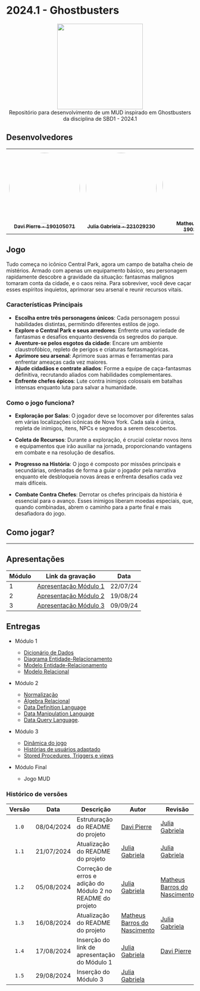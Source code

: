 # 2024.1 - Ghostbusters

<div align="center"> <img src="https://www.hatchwise.com/wp-content/uploads/2023/03/Ghostbusters-Logo-700x394-1.png.webp" height="230" width="auto"/> </div>

<div align="center">Repositório para desenvolvimento de um MUD inspirado em Ghostbusters da disciplina de SBD1 - 2024.1</div>

## Desenvolvedores
<div align = "center">
<table>
  <tr>
    <td align="center"><a href="https://github.com/DaviPierre"><img style="border-radius: 50%;" src="https://github.com/DaviPierre.png" width="190;" alt=""/><br /><sub><b>Davi Pierre - 190105071</b></sub></a><br /><a href="Link git" title="Rocketseat"></a></td>
    <td align="center"><a href="https://github.com/JuliaGabP"><img style="border-radius: 50%;" src="https://github.com/JuliaGabP.png" width="190;" alt=""/><br /><sub><b>Julia Gabriela - 221029230</b></sub></a><br /><a href="Link git" title="Rocketseat"></a></td>
    <td align="center"><a href="https://github.com/Ninja-Haiyai"><img style="border-radius: 50%;" src="https://github.com/Ninja-Haiyai.png" width="190;" alt=""/><br /><sub><b>Matheus Barros - 190126515</b></sub></a><br /><a href="Link git" title="Rocketseat"></a></td>

  </tr>
</table>

</div>



## Jogo

Tudo começa no icônico Central Park, agora um campo de batalha cheio de mistérios. Armado com apenas um equipamento básico, seu personagem rapidamente descobre a gravidade da situação: fantasmas malignos tomaram conta da cidade, e o caos reina. Para sobreviver, você deve caçar esses espíritos inquietos, aprimorar seu arsenal e reunir recursos vitais. 

### Características Principais

- **Escolha entre três personagens únicos**: Cada personagem possui habilidades distintas, permitindo diferentes estilos de jogo.
- **Explore o Central Park e seus arredores**: Enfrente uma variedade de fantasmas e desafios enquanto desvenda os segredos do parque.
- **Aventure-se pelos esgotos da cidade**: Encare um ambiente claustrofóbico, repleto de perigos e criaturas fantasmagóricas.
- **Aprimore seu arsenal**: Aprimore suas armas e ferramentas para enfrentar ameaças cada vez maiores.
- **Ajude cidadãos e contrate aliados**: Forme a equipe de caça-fantasmas definitiva, recrutando aliados com habilidades complementares.
- **Enfrente chefes épicos**: Lute contra inimigos colossais em batalhas intensas enquanto luta para salvar a humanidade.


### Como o jogo funciona?

- **Exploração por Salas**: O jogador deve se locomover por diferentes salas em várias localizações icônicas de Nova York. Cada sala é única, repleta de inimigos, itens, NPCs e segredos a serem descobertos.

- **Coleta de Recursos**: Durante a exploração, é crucial coletar novos itens e equipamentos que irão auxiliar na jornada, proporcionando vantagens em combate e na resolução de desafios.

- **Progresso na História**: O jogo é composto por missões principais e secundárias, ordenadas de forma a guiar o jogador pela narrativa enquanto ele desbloqueia novas áreas e enfrenta desafios cada vez mais difíceis.

- **Combate Contra Chefes**: Derrotar os chefes principais da história é essencial para o avanço. Esses inimigos liberam moedas especiais, que, quando combinadas, abrem o caminho para a parte final e mais desafiadora do jogo.




## Como jogar?

---

## Apresentações

| Módulo | Link da gravação                                                                                    | Data       |
| ------ | --------------------------------------------------------------------------------------------------- | ---------- |
| 1      | [Apresentação Módulo 1](https://youtu.be/zVROjzIRNXc)| 22/07/24 |
| 2      | [Apresentação Módulo 2](https://youtu.be/BYEsC3oOVlQ?si=m11cwRNtUazqXamk)| 19/08/24 |
| 3      | [Apresentação Módulo 3]()| 09/09/24 |

## Entregas

- Módulo 1

  - [Dicionário de Dados](https://github.com/SBD1/2024-1---Ghost-Busters/blob/main/docs/Modulo1/DD.md)
  - [Diagrama Entidade-Relacionamento](https://github.com/SBD1/2024-1---Ghost-Busters/blob/main/docs/Modulo1/DER.md)
  - [Modelo Entidade-Relacionamento](https://github.com/SBD1/2024-1---Ghost-Busters/blob/main/docs/Modulo1/MER.md)
  - [Modelo Relacional](https://github.com/SBD1/2024-1---Ghost-Busters/blob/main/docs/Modulo1/MREL.md)

- Módulo 2

  - [Normalização](https://github.com/SBD1/2024-1---Ghost-Busters/tree/main/docs/Modulo2/Normalizacao)
  - [Álgebra Relacional](https://github.com/SBD1/2024-1---Ghost-Busters/blob/main/docs/Modulo2/ALGEBRA_RELACIONAL.md)
  - [Data Definition Language](https://github.com/SBD1/2024-1---Ghost-Busters/blob/main/docs/Modulo2/DDL.sql)
  - [Data Manipulation Language](https://github.com/SBD1/2024-1---Ghost-Busters/blob/main/docs/Modulo2/DML.sql)
  - [Data Query Language](https://github.com/SBD1/2024-1---Ghost-Busters/blob/main/docs/Modulo2/DQL.sql).
 
- Módulo 3

  - [Dinâmica do jogo](https://github.com/SBD1/2024-1---Ghost-Busters/blob/main/docs/Modulo3/dinamica_do_jogo.md)
  - [Histórias de usuários adaptado](https://github.com/SBD1/2024-1---Ghost-Busters/blob/main/docs/Modulo3/historias_de_usuarios.md)
  - [Stored Procedures, Triggers e views](https://github.com/SBD1/2024-1---Ghost-Busters/blob/main/docs/Modulo3/stored_procedures_triggers_views.sql)

- Módulo Final
  - Jogo MUD

### Histórico de versões

| Versão |    Data    | Descrição                                      | Autor                                               | Revisão                                                      |
| :----: | :--------: | ---------------------------------------------- | --------------------------------------------------- | ------------------------------------------------------------ |
| `1.0`  | 08/04/2024 | Estruturação do README do projeto| [Davi Pierre](https://github.com/DaviPierre) |[Julia Gabriela](https://github.com/JuliaGabP)|
| `1.1`  | 21/07/2024 | Atualização do README do projeto| [Julia Gabriela](https://github.com/JuliaGabP) |[Julia Gabriela](https://github.com/JuliaGabP)|
| `1.2`  | 05/08/2024 | Correção de erros e adição do Módulo 2 no README do projeto| [Julia Gabriela](https://github.com/JuliaGabP) |[Matheus Barros do Nascimento](https://github.com/Ninja-Haiyai)|
| `1.3`  | 16/08/2024 | Atualização do README do projeto|[Matheus Barros do Nascimento](https://github.com/Ninja-Haiyai)| [Julia Gabriela](https://github.com/JuliaGabP)|
| `1.4`  | 17/08/2024 | Inserção do link de apresentação do Módulo 1 |[Julia Gabriela](https://github.com/JuliaGabP)|[Davi Pierre](https://github.com/DaviPierre)|
| `1.5`  | 29/08/2024 | Inserção do Módulo 3| [Julia Gabriela](https://github.com/JuliaGabP) |
